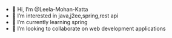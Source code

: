 - 👋 Hi, I’m @Leela-Mohan-Katta
- 👀 I’m interested in java,j2ee,spring,rest api
- 🌱 I’m currently learning spring
- 💞️ I’m looking to collaborate on web development applications



<!---
Leela-Mohan-Katta/Leela-Mohan-Katta is a ✨ special ✨ repository because its `README.md` (this file) appears on your GitHub profile.
You can click the Preview link to take a look at your changes.
--->
